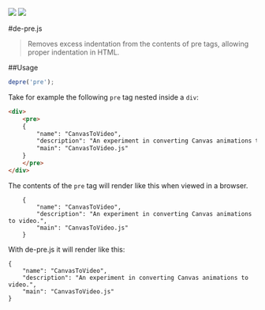 [![](https://api.travis-ci.org/neogeek/de-pre.js.svg)](https://travis-ci.org/neogeek/de-pre.js) [![](https://david-dm.org/neogeek/de-pre.js/dev-status.svg)](https://david-dm.org/neogeek/de-pre.js/#info=devDependencies)

#de-pre.js

> Removes excess indentation from the contents of pre tags, allowing proper indentation in HTML.

##Usage

```javascript
depre('pre');
```

Take for example the following `pre` tag nested inside a `div`:

```html
<div>
    <pre>
    {
        "name": "CanvasToVideo",
        "description": "An experiment in converting Canvas animations to video.",
        "main": "CanvasToVideo.js"
    }
    </pre>
</div>
```

The contents of the `pre` tag will render like this when viewed in a browser.

```
    {
        "name": "CanvasToVideo",
        "description": "An experiment in converting Canvas animations to video.",
        "main": "CanvasToVideo.js"
    }
```

With de-pre.js it will render like this:

```
{
    "name": "CanvasToVideo",
    "description": "An experiment in converting Canvas animations to video.",
    "main": "CanvasToVideo.js"
}
```
